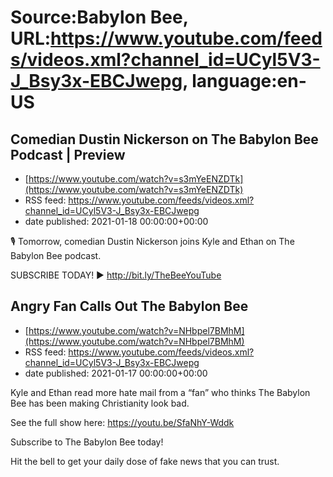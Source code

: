 # Source:Babylon Bee, URL:https://www.youtube.com/feeds/videos.xml?channel_id=UCyl5V3-J_Bsy3x-EBCJwepg, language:en-US

## Comedian Dustin Nickerson on The Babylon Bee Podcast | Preview
 - [https://www.youtube.com/watch?v=s3mYeENZDTk](https://www.youtube.com/watch?v=s3mYeENZDTk)
 - RSS feed: https://www.youtube.com/feeds/videos.xml?channel_id=UCyl5V3-J_Bsy3x-EBCJwepg
 - date published: 2021-01-18 00:00:00+00:00

🎙 Tomorrow, comedian Dustin Nickerson joins Kyle and Ethan on The Babylon Bee podcast.

SUBSCRIBE TODAY! ▶️ http://bit.ly/TheBeeYouTube

## Angry Fan Calls Out The Babylon Bee
 - [https://www.youtube.com/watch?v=NHbpel7BMhM](https://www.youtube.com/watch?v=NHbpel7BMhM)
 - RSS feed: https://www.youtube.com/feeds/videos.xml?channel_id=UCyl5V3-J_Bsy3x-EBCJwepg
 - date published: 2021-01-17 00:00:00+00:00

Kyle and Ethan read more hate mail from a “fan” who thinks The Babylon Bee has been making Christianity look bad.

See the full show here:
https://youtu.be/SfaNhY-Wddk

Subscribe to The Babylon Bee today!

Hit the bell to get your daily dose of fake news that you can trust.

